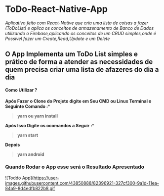 # ToDo-React-Native-App
_Aplicativo feito com React-Native que cria uma lista de coisas a fazer (ToDoList) e  aplica  os  conceitos  de armazenamento  de Banco de Dados utilizando o Firebase,aplicando os conceitos de um CRUD simples,onde é Possível fazer um Create,Read,Update e um Delete_ 

## O App Implementa um **ToDo List** simples e prático de forma  a atender as necessidades de quem precisa criar uma lista de  afazeres do dia a dia

#### Como Utilizar ?

**Após Fazer o Clone do Projeto digite em Seu CMD ou Linux Terminal o Seguinte Comando :***

>**yarn ou yarn install**


**Após Isso Digite os ocomandos a Seguir :***

>**yarn start**

**Depois**

>**yarn android**

### Quando Rodar o App esse será o Resultado Apresentado

![Toddo App](https://user-images.githubusercontent.com/43850888/82396921-327cf300-9a1d-11ea-84a9-8d4edfb822b8.gif
